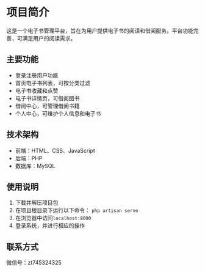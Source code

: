 # 项目简介

这是一个电子书管理平台，旨在为用户提供电子书的阅读和借阅服务。平台功能完善，可满足用户的阅读需求。

## 主要功能

- 登录注册用户功能
- 首页电子书列表，可按分类过滤
- 电子书收藏和点赞
- 电子书详情页，可借阅图书
- 借阅中心，可管理借阅书籍
- 个人中心，可维护个人信息和电子书


## 技术架构

- 前端：HTML、CSS、JavaScript
- 后端：PHP
- 数据库：MySQL


## 使用说明

1. 下载并解压项目包
2. 在项目根目录下运行以下命令：
 `php artisan serve`
3. 在浏览器中访问`localhost:8000`
4. 登录系统，并进行相应的操作


## 联系方式

微信号：zt745324325